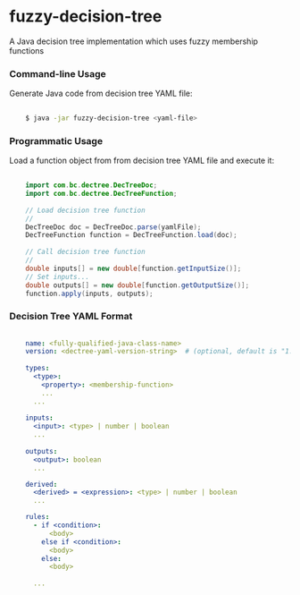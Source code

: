 # fuzzy-decision-tree
A Java decision tree implementation which uses fuzzy membership functions

### Command-line Usage

Generate Java code from decision tree YAML file:

```bash
    
    $ java -jar fuzzy-decision-tree <yaml-file>

```

### Programmatic Usage

Load a function object from from decision tree YAML file and execute it:

```java
    
    import com.bc.dectree.DecTreeDoc;
    import com.bc.dectree.DecTreeFunction;
    
    // Load decision tree function
    //
    DecTreeDoc doc = DecTreeDoc.parse(yamlFile);    
    DecTreeFunction function = DecTreeFunction.load(doc);
    
    // Call decision tree function
    //
    double inputs[] = new double[function.getInputSize()];
    // Set inputs...
    double outputs[] = new double[function.getOutputSize()];
    function.apply(inputs, outputs);

```

### Decision Tree YAML Format

```yaml
    
    name: <fully-qualified-java-class-name>
    version: <dectree-yaml-version-string>  # (optional, default is "1.0")
    
    types:
      <type>:
        <property>: <membership-function>
        ...
      ...
    
    inputs:
      <input>: <type> | number | boolean
      ...
          
    outputs:
      <output>: boolean
      ...

    derived:
      <derived> = <expression>: <type> | number | boolean
      ...

    rules:
      - if <condition>:
          <body>
        else if <condition>:
          <body>
        else:
          <body>
      
      ...

```
